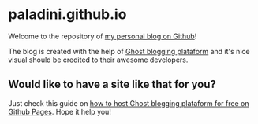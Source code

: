 # paladini.github.io
Welcome to the repository of [my personal blog on Github](http://paladini.github.io/)!

The blog is created with the help of [Ghost blogging plataform](http://www.ghost.org) and it's nice visual should be credited to their awesome developers.

## Would like to have a site like that for you?

Just check this guide on [how to host Ghost blogging plataform for free on Github Pages](https://github.com/paladini/ghost-for-github-pages). Hope it help you!
